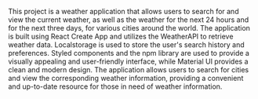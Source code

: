 This project is a weather application that allows users to search for and view the current weather, as well as the weather for the next 24 hours and for the next three days, for various cities around the world. The application is built using React Create App and utilizes the WeatherAPI to retrieve weather data. Localstorage is used to store the user's search history and preferences. Styled components and the npm library are used to provide a visually appealing and user-friendly interface, while Material UI provides a clean and modern design. The application allows users to search for cities and view the corresponding weather information, providing a convenient and up-to-date resource for those in need of weather information.
